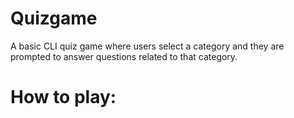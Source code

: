 # Quizgame

A basic CLI quiz game where users select a category and they are prompted to answer questions related to that category.

# How to play:
